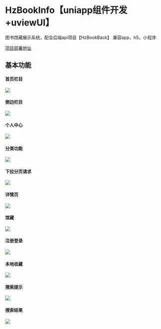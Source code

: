 # HzBookInfo【uniapp组件开发+uviewUI】

图书馆藏展示系统，配合后端api项目【HzBookBack】 兼容app，h5，小程序

[项目部署地址](https://www.9du.club/hz/)

## 基本功能

#### 首页栏目

<img src="https://user-images.githubusercontent.com/44566054/112786857-c2ea8200-9089-11eb-94dc-35a8b41dd526.png" witdh="200px"/>

#### 侧边栏目

<img src="https://user-images.githubusercontent.com/44566054/112789094-e49a3800-908e-11eb-8e09-19f94d35e184.png" witdh="200px"/>

#### 个人中心


<img src="https://user-images.githubusercontent.com/44566054/112788445-7dc84f00-908d-11eb-96f8-5aa3200f6a57.png" witdh="200px"/>

#### 分类功能

<img src="https://user-images.githubusercontent.com/44566054/112787914-3f7e6000-908c-11eb-8d3d-1e0f29962cda.png" witdh="200px"/>


#### 下拉分页请求

<img src="https://user-images.githubusercontent.com/44566054/112788356-4f4a7400-908d-11eb-9f1e-c0fc2749256b.png" witdh="200px"/>


#### 详情页

<img src="https://user-images.githubusercontent.com/44566054/112788640-e3b4d680-908d-11eb-8f98-8d2897242894.png" witdh="200px"/> 


#### 馆藏

<img src="https://user-images.githubusercontent.com/44566054/112788685-fdeeb480-908d-11eb-9908-97b6df4218af.png" witdh="200px"/> 


#### 注册登录

<img src="https://user-images.githubusercontent.com/44566054/112788787-34c4ca80-908e-11eb-8cb8-f3b5489d390f.png" witdh="200px"/> 


#### 本地收藏

<img src="https://user-images.githubusercontent.com/44566054/112788817-4908c780-908e-11eb-8517-6a153c086548.png" witdh="200px"/> 


#### 搜索提示

<img src="https://user-images.githubusercontent.com/44566054/112786933-f4634d80-9089-11eb-905a-c11146a88582.png" witdh="200px"/> 


#### 搜索结果

<img src="https://user-images.githubusercontent.com/44566054/112786960-034a0000-908a-11eb-9c2b-8852dc1a9f0e.png" witdh="200px"/> 

